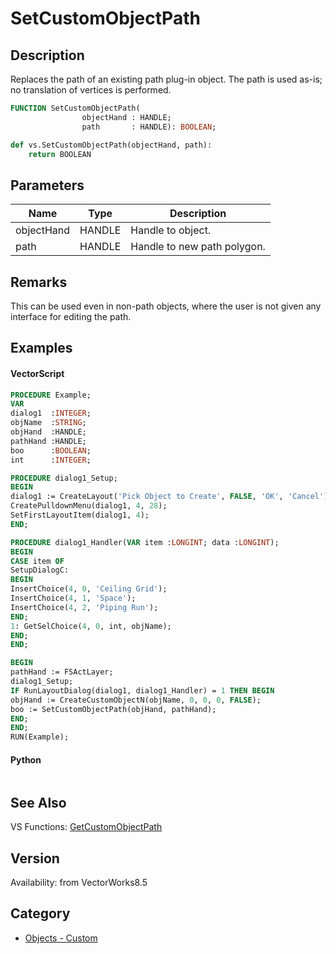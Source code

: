 # SetCustomObjectPath

## Description
Replaces the path of an existing path plug-in object.  The path is used as-is; no translation of vertices is performed.

```pascal
FUNCTION SetCustomObjectPath(
				objectHand : HANDLE;
				path       : HANDLE): BOOLEAN;
```

```python
def vs.SetCustomObjectPath(objectHand, path):
    return BOOLEAN
```

## Parameters
|Name|Type|Description|
|---|---|---|
|objectHand|HANDLE|Handle to object.|
|path|HANDLE|Handle to new path polygon.|

## Remarks
This can be used even in non-path objects, where the user is not given any interface for editing the path.

## Examples
#### VectorScript ####
```pascal
PROCEDURE Example;
VAR
dialog1  :INTEGER;
objName  :STRING;
objHand  :HANDLE;
pathHand :HANDLE;
boo      :BOOLEAN;
int      :INTEGER;

PROCEDURE dialog1_Setup;
BEGIN
dialog1 := CreateLayout('Pick Object to Create', FALSE, 'OK', 'Cancel');
CreatePulldownMenu(dialog1, 4, 28);
SetFirstLayoutItem(dialog1, 4);
END;

PROCEDURE dialog1_Handler(VAR item :LONGINT; data :LONGINT);
BEGIN
CASE item OF
SetupDialogC:
BEGIN
InsertChoice(4, 0, 'Ceiling Grid');
InsertChoice(4, 1, 'Space');
InsertChoice(4, 2, 'Piping Run');
END;
1: GetSelChoice(4, 0, int, objName);
END;
END;

BEGIN
pathHand := FSActLayer;
dialog1_Setup;
IF RunLayoutDialog(dialog1, dialog1_Handler) = 1 THEN BEGIN
objHand := CreateCustomObjectN(objName, 0, 0, 0, FALSE);
boo := SetCustomObjectPath(objHand, pathHand);
END;
END;
RUN(Example);
```
#### Python ####
```python

```

## See Also
VS Functions:
[GetCustomObjectPath](GetCustomObjectPath.md)

## Version
Availability: from VectorWorks8.5

## Category
* [Objects - Custom](../Categories/Objects%20-%20Custom.md)
